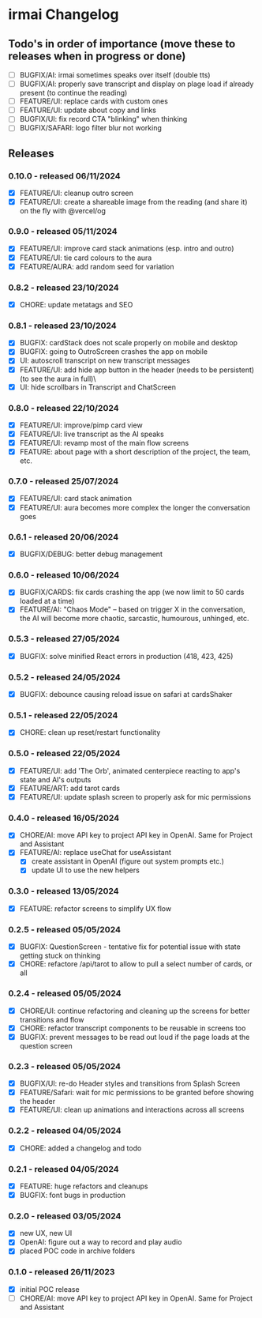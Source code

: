 # irmai Changelog

## Todo's in order of importance (move these to releases when in progress or done)

- [ ] BUGFIX/AI: irmai sometimes speaks over itself (double tts)
- [ ] BUGFIX/AI: properly save transcript and display on plage load if already present (to continue the reading)
- [ ] FEATURE/UI: replace cards with custom ones
- [ ] FEATURE/UI: update about copy and links
- [ ] BUGFIX/UI: fix record CTA "blinking" when thinking
- [ ] BUGFIX/SAFARI: logo filter blur not working

## Releases

### 0.10.0 - released 06/11/2024

- [x] FEATURE/UI: cleanup outro screen
- [x] FEATURE/UI: create a shareable image from the reading (and share it) on the fly with @vercel/og

### 0.9.0 - released 05/11/2024

- [x] FEATURE/UI: improve card stack animations (esp. intro and outro)
- [x] FEATURE/UI: tie card colours to the aura
- [x] FEATURE/AURA: add random seed for variation

### 0.8.2 - released 23/10/2024

- [x] CHORE: update metatags and SEO

### 0.8.1 - released 23/10/2024

- [x] BUGFIX: cardStack does not scale properly on mobile and desktop
- [x] BUGFIX: going to OutroScreen crashes the app on mobile
- [x] UI: autoscroll transcript on new transcript messages
- [x] FEATURE/UI: add hide app button in the header (needs to be persistent) (to see the aura in full)\
- [x] UI: hide scrollbars in Transcript and ChatScreen

### 0.8.0 - released 22/10/2024

- [x] FEATURE/UI: improve/pimp card view
- [x] FEATURE/UI: live transcript as the AI speaks
- [x] FEATURE/UI: revamp most of the main flow screens
- [x] FEATURE: about page with a short description of the project, the team, etc.

### 0.7.0 - released 25/07/2024

- [x] FEATURE/UI: card stack animation
- [x] FEATURE/UI: aura becomes more complex the longer the conversation goes

### 0.6.1 - released 20/06/2024

- [x] BUGFIX/DEBUG: better debug management

### 0.6.0 - released 10/06/2024

- [X] BUGFIX/CARDS: fix cards crashing the app (we now limit to 50 cards loaded at a time)
- [x] FEATURE/AI: "Chaos Mode" – based on trigger X in the conversation, the AI will become more chaotic, sarcastic, humourous, unhinged, etc.

### 0.5.3 - released 27/05/2024

- [x] BUGFIX: solve minified React errors in production (418, 423, 425)

### 0.5.2 - released 24/05/2024

- [x] BUGFIX: debounce causing reload issue on safari at cardsShaker

### 0.5.1 - released 22/05/2024

- [x] CHORE: clean up reset/restart functionality

### 0.5.0 - released 22/05/2024

- [x] FEATURE/UI: add 'The Orb', animated centerpiece reacting to app's state and AI's outputs
- [x] FEATURE/ART: add tarot cards
- [x] FEATURE/UI: update splash screen to properly ask for mic permissions

### 0.4.0 - released 16/05/2024

- [x] CHORE/AI: move API key to project API key in OpenAI. Same for Project and Assistant
- [x] FEATURE/AI: replace useChat for useAssistant
  - [x] create assistant in OpenAI (figure out system prompts etc.)
  - [x] update UI to use the new helpers

### 0.3.0 - released 13/05/2024

- [x] FEATURE: refactor screens to simplify UX flow

### 0.2.5 - released 05/05/2024

- [x] BUGFIX: QuestionScreen - tentative fix for potential issue with state getting stuck on thinking
- [x] CHORE: refactore /api/tarot to allow to pull a select number of cards, or all

### 0.2.4 - released 05/05/2024

- [x] CHORE/UI: continue refactoring and cleaning up the screens for better transitions and flow
- [x] CHORE: refactor transcript components to be reusable in screens too
- [x] BUGFIX: prevent messages to be read out loud if the page loads at the question screen

### 0.2.3 - released 05/05/2024

- [x] BUGFIX/UI: re-do Header styles and transitions from Splash Screen
- [x] FEATURE/Safari: wait for mic permissions to be granted before showing the header
- [x] FEATURE/UI: clean up animations and interactions across all screens

### 0.2.2 - released 04/05/2024

- [x] CHORE: added a changelog and todo

### 0.2.1 - released 04/05/2024

- [x] FEATURE: huge refactors and cleanups
- [x] BUGFIX: font bugs in production

### 0.2.0 - released 03/05/2024

- [x] new UX, new UI
- [x] OpenAI: figure out a way to record and play audio
- [x] placed POC code in archive folders

### 0.1.0 - released 26/11/2023

- [x] initial POC release
- [ ] CHORE/AI: move API key to project API key in OpenAI. Same for Project and Assistant

